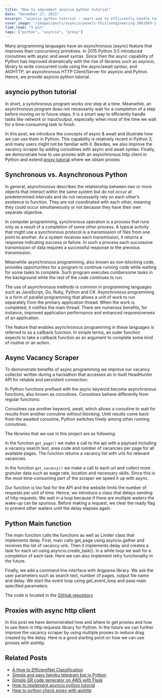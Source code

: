 ```yaml
---
title: "How to implement asyncio python tutorial"
date: "December 27, 2021"
excerpt: "asyncio python tutorial : smart way to efficiently handle tasks like network or input/output, especially for a time-consuming task to finish"
cover_image: "/images/posts/asyncio/pexels-thisisengineering-3861969-1-e1629301351687.jpg"
time_read: "5 min"
tags: ["python", "asyncio", "proxy"]
---
```


Many programming languages have an asynchronous (async) feature that improves their concurrency primitives. In 2015 Python 3.5 introduced coroutines with async and await syntax. Since then the async capability of Python has improved dramatically with the rise of libraries such as asyncio, library to write concurrent code using the async/await syntax, and AIOHTTP, an asynchronous HTTP Client/Server for asyncio and Python. Hence, we provide asyncio python tutorial.

## asyncio python tutorial

In short, a synchronous program works one step at a time. Meanwhile, an asynchronous program does not necessarily wait for a completion of a step before moving on to future steps. It is a smart way to efficiently handle tasks like network or input/output, especially when most of the time we wait for a time-consuming task to finish.

In this post, we introduce the concepts of async & await and illustrate how we can use them in Python. This capability is relatively recent in Python 3, and many users might not be familiar with it. Besides, we also improve the vacancy scraper by adding coroutines with async and await syntax. Finally, we demonstrate how to use proxies with an asynchronous http client in Python and extend [proxy tutorial](https://dspyt.com/easy-proxy-scraper-and-proxy-usage-in-python) where we obtain proxies

## Synchronous vs. Asynchronous Python

In general, asynchronous describes the relationship between two or more objects that interact within the same system but do not occur at predetermined intervals and do not necessarily rely on each other’s existence to function. They are not coordinated with each other, meaning they could occur simultaneously or not because they have their own separate objective.

In computer programming, synchronous operation is a process that runs only as a result of a completion of some other process. A typical activity that might use a synchronous protocol is a transmission of files from one point to another. As a system receives each transmission, it returns a response indicating success or failure. In such a process each successive transmission of data requires a successful response to the previous transmission.

Meanwhile asynchronous programming, also known as non-blocking code, provides opportunities for a program to continue running code while waiting for some tasks to complete. Such program executes cumbersome tasks in the background while the rest of the code continues to run.

The use of asynchronous methods is common in programming languages such as JavaScript, Go, Ruby, Python and C#. Asynchronous programming is a form of parallel programming that allows a unit of work to run separately from the primary application thread. When the work is completed, it notifies the main thread. There are numerous benefits, for instance, improved application performance and enhanced responsiveness of an application.

The feature that enables asynchronous programming in these languages is referred to as a callback function. In simple terms, an outer function expects to take a callback function as an argument to complete some kind of routine or an action.

## Async Vacancy Scraper

To demonstrate benefits of async programming we improve our vacancy collector written during a hackathon that accesses an in-built HeadHunter API for reliable and persistent connection.

In Python functions prefixed with the async keyword become asynchronous functions, also known as coroutines. Coroutines behave differently from regular functions:

Coroutines use another keyword, await, which allows a coroutine to wait for results from another coroutine without blocking. Until results come back from the awaited coroutine, Python switches freely among other running coroutines.

The libraries that we use in this project are as following:

<script src="https://emgithub.com/embed.js?target=https%3A%2F%2Fgithub.com%2FPfed-prog%2FHeadHunter_async_parser%2Fblob%2Fmain%2Fasync_HH_parser.py%23L1-L10&style=github&showBorder=on&showLineNumbers=on&showFileMeta=on&showCopy=on"></script>

In the function <code>get_page()</code> we make a call to the api with a payload including a vacancy search text, area code and number of vacancies per page for all available pages. The function returns a vacancy list with urls for relevant vacancies.

<script src="https://emgithub.com/embed.js?target=https%3A%2F%2Fgithub.com%2FPfed-prog%2FHeadHunter_async_parser%2Fblob%2Fmain%2Fasync_HH_parser.py%23L12-L28&style=github&showBorder=on&showLineNumbers=on&showFileMeta=on&showCopy=on"></script>

In the function <code>get_vacancy()</code> we make a call to each url and collect more granular data such as wage rate, location and necessary skills. Since this is the most time-consuming part of the scraper we speed it up with async.

<script src="https://emgithub.com/embed.js?target=https%3A%2F%2Fgithub.com%2FPfed-prog%2FHeadHunter_async_parser%2Fblob%2Fmain%2Fasync_HH_parser.py%23L30-L57&style=github&showBorder=on&showLineNumbers=on&showFileMeta=on&showCopy=on"></script>

Our function is too fast for the API and the website limits the number of requests per unit of time. Hence, we introduce a class that delays sending of http requests. We wait in a loop because if there are multiple waiters the wake-up can be spurious. Before making a request, we clear the ready flag to prevent other waiters until the delay elapses again.

<script src="https://emgithub.com/embed.js?target=https%3A%2F%2Fgithub.com%2FPfed-prog%2FHeadHunter_async_parser%2Fblob%2Fmain%2Fasync_HH_parser.py%23L59-L69&style=github&showBorder=on&showLineNumbers=on&showFileMeta=on&showCopy=on"></script>

## Python Main function

The main function calls the functions as well as Limiter class that implements delay. First, main calls get_page using asyncio.gather and receives the list of vacancy urls. Then it implements delay and creates a task for each url using asyncio.create_task(). In a while loop we wait for a completion of each task. Here we can also implement retry functionality in the future.

<script src="https://emgithub.com/embed.js?target=https%3A%2F%2Fgithub.com%2FPfed-prog%2FHeadHunter_async_parser%2Fblob%2Fmain%2Fasync_HH_parser.py%23L76-L97&style=github&showBorder=on&showLineNumbers=on&showFileMeta=on&showCopy=on"></script>

Finally, we add a command line interface with Argparse library. We ask the user parameters such as search text, number of pages, output file name and delay. We start the event loop using get_event_loop and pass main specified parameters.

<script src="https://emgithub.com/embed.js?target=https%3A%2F%2Fgithub.com%2FPfed-prog%2FHeadHunter_async_parser%2Fblob%2Fmain%2Fasync_HH_parser.py%23L99-L113&style=github&showBorder=on&showLineNumbers=on&showFileMeta=on&showCopy=on"></script>

The code is located in the [GitHub repository](https://github.com/Pfed-prog/HeadHunter_async_parser)

## Proxies with async http client

In this post we have demonstrated how and where to get proxies and how to use them in http requests library for Python. In the future we can further improve the vacancy scraper by using multiple proxies to reduce drag created by the delay. Here is a good starting point on how we can use proxies with aiohttp.

<script src="https://emgithub.com/embed.js?target=https%3A%2F%2Fgithub.com%2FPfed-prog%2FHeadHunter_async_parser%2Fblob%2Fmain%2Fasync_parser.py&style=github&showBorder=on&showLineNumbers=on&showFileMeta=on&showCopy=on"></script>

## Related Posts

- [A How to EfficientNet Classification](https://dspyt.com/efficientnet-classification)
- [Simple and easy heroku telegram bot in Python](https://dspyt.com/simple-telegram-bot-in-python-hosted-easily-on-heroku)
- [Simple QR code generator on AWS with Flask](https://dspyt.com/simple-qr-code-generator-on-aws-with-flask)
- [How to implement asyncio python tutorial](https://dspyt.com/simple-asynchronous-python-webscraper-tutorial)
- [How to python check proxy with aiohttp](https://dspyt.com/easy-proxy-scraper-and-proxy-usage-in-python)
